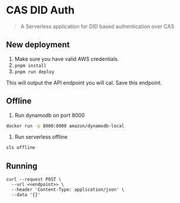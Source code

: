 # CAS DID Auth

> A Serverless application for DID based authentication over CAS

## New deployment

1. Make sure you have valid AWS credentials.
2. `pnpm install`
3. `pnpm run deploy`

This will output the API endpoint you will cal. Save this endpoint.

## Offline

1. Run dynamodb on port 8000
```sh
docker run -p 8000:8000 amazon/dynamodb-local
```
1. Run serverless offline
```sh
sls offline
```


## Running

```shell
curl --request POST \
  --url <<endpoint>> \
  --header 'Content-Type: application/json' \
  --data '{}'
```
